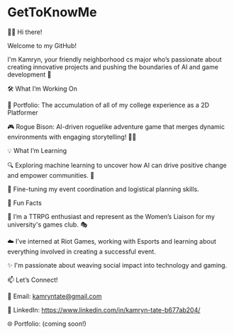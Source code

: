 # GetToKnowMe

👋🏾 Hi there!

Welcome to my GitHub!

I'm Kamryn, your friendly neighborhood cs major who’s passionate about creating innovative projects and pushing the boundaries of AI and game development 🌟

🛠️ What I’m Working On

🚀 Portfolio: The accumulation of all of my college experience as a 2D Platformer

🎮 Rogue Bison: AI-driven roguelike adventure game that merges dynamic environments with engaging storytelling! 🐂💥

💡 What I’m Learning

🔍 Exploring machine learning to uncover how AI can drive positive change and empower communities. 🤖

💼 Fine-tuning my event coordination and logistical planning skills.

🌈 Fun Facts

🎲 I’m a TTRPG enthusiast and represent as the Women’s Liaison for my university's games club. 🎭

☁️ I’ve interned at Riot Games, working with Esports and learning about everything involved in creating a successful event.

✨ I'm passionate about weaving social impact into technology and gaming.

📫 Let’s Connect!

📧 Email: kamryntate@gmail.com

💼 LinkedIn: https://www.linkedin.com/in/kamryn-tate-b677ab204/

🌐 Portfolio: (coming soon!)
